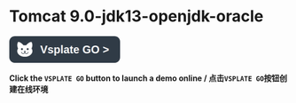 # Tomcat 9.0-jdk13-openjdk-oracle

<a href="https://www.vsplate.com/?docker-compose=https://github.com/vsplate/dcenvs/tomcat/9.0-jdk13-openjdk-oracle"><img alt="VSPLATE GO" src="https://raw.githubusercontent.com/vsplate/images/master/vsgo_btn.png" width="200px"></a>

**Click the `VSPLATE GO` button to launch a demo online / 点击`VSPLATE GO`按钮创建在线环境**